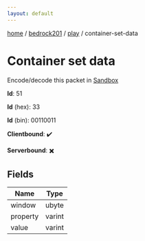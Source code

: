 ```yaml
---
layout: default
---
```


[home](/)  /  [bedrock201](/protocol/bedrock201)  /  [play](/protocol/bedrock201/play)  /  container-set-data

# Container set data

Encode/decode this packet in [Sandbox](../../../sandbox/bedrock201#play.container_set_data)

**Id**: 51

**Id** (hex): 33

**Id** (bin): 00110011

**Clientbound**: ✔️

**Serverbound**: ✖️

## Fields

Name | Type
---|---
window | ubyte
property | varint
value | varint
